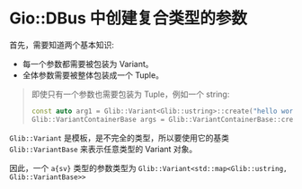 # Gio::DBus 中创建复合类型的参数

首先，需要知道两个基本知识:  
* 每一个参数都需要被包装为 Variant。
* 全体参数需要被整体包装成一个 Tuple。

> 即使只有一个参数也需要包装为 Tuple，例如一个 string:  
> ```c++
> const auto arg1 = Glib::Variant<Glib::ustring>::create("hello world");
> Glib::VariantContainerBase args = Glib::VariantContainerBase::create_tuple(arg1);
> ```

`Glib::Variant` 是模板，是不完全的类型，所以要使用它的基类 `Glib::VariantBase` 来表示任意类型的 Variant 对象。

因此，一个 `a{sv}` 类型的参数类型为 `Glib::Variant<std::map<Glib::ustring, Glib::VariantBase>>`